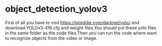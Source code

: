 # object_detection_yolov3
First of all you have to visit https://pjreddie.com/darknet/yolo/ and download YOLOv3-416 cfg and weight files.You should put these yolo files in the same folder as the code files.Then you can run the code where want to recognize objects from the video or image.
